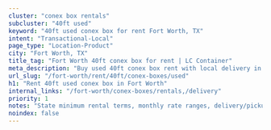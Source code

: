 ```yaml
---
cluster: "conex box rentals"
subcluster: "40ft used"
keyword: "40ft used conex box for rent Fort Worth, TX"
intent: "Transactional-Local"
page_type: "Location-Product"
city: "Fort Worth, TX"
title_tag: "Fort Worth 40ft conex box for rent | LC Container"
meta_description: "Buy used 40ft conex box rent with local delivery in Fort Worth, TX. LC Container — local Since 2003. Request a fast quote today."
url_slug: "/fort-worth/rent/40ft/conex-boxes/used"
h1: "Rent 40ft used conex box in Fort Worth"
internal_links: "/fort-worth/conex-boxes/rentals,/delivery"
priority: 1
notes: "State minimum rental terms, monthly rate ranges, delivery/pickup fees, service area."
noindex: false
---
```


<!-- TODO: Add unique city/inventory copy, images, and internal links here. -->
